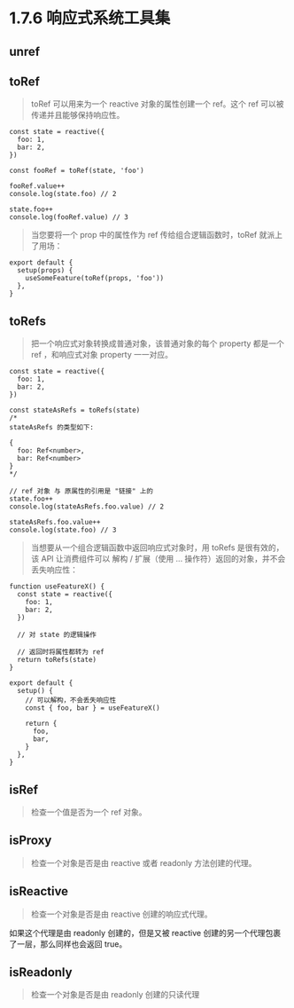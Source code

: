 # 1.7.6 响应式系统工具集


## unref

## toRef

>toRef 可以用来为一个 reactive 对象的属性创建一个 ref。这个 ref 可以被传递并且能够保持响应性。

```
const state = reactive({
  foo: 1,
  bar: 2,
})

const fooRef = toRef(state, 'foo')

fooRef.value++
console.log(state.foo) // 2

state.foo++
console.log(fooRef.value) // 3

```

>当您要将一个 prop 中的属性作为 ref 传给组合逻辑函数时，toRef 就派上了用场：

```
export default {
  setup(props) {
    useSomeFeature(toRef(props, 'foo'))
  },
}
```

## toRefs

>把一个响应式对象转换成普通对象，该普通对象的每个 property 都是一个 ref ，和响应式对象 property 一一对应。

```
const state = reactive({
  foo: 1,
  bar: 2,
})

const stateAsRefs = toRefs(state)
/*
stateAsRefs 的类型如下:

{
  foo: Ref<number>,
  bar: Ref<number>
}
*/

// ref 对象 与 原属性的引用是 "链接" 上的
state.foo++
console.log(stateAsRefs.foo.value) // 2

stateAsRefs.foo.value++
console.log(state.foo) // 3
```

>当想要从一个组合逻辑函数中返回响应式对象时，用 toRefs 是很有效的，
该 API 让消费组件可以 解构 / 扩展（使用 ... 操作符）返回的对象，并不会丢失响应性：

```
function useFeatureX() {
  const state = reactive({
    foo: 1,
    bar: 2,
  })

  // 对 state 的逻辑操作

  // 返回时将属性都转为 ref
  return toRefs(state)
}

export default {
  setup() {
    // 可以解构，不会丢失响应性
    const { foo, bar } = useFeatureX()

    return {
      foo,
      bar,
    }
  },
}
```

## isRef
>检查一个值是否为一个 ref 对象。

## isProxy
>检查一个对象是否是由 reactive 或者 readonly 方法创建的代理。

## isReactive
>检查一个对象是否是由 reactive 创建的响应式代理。

如果这个代理是由 readonly 创建的，但是又被 reactive 创建的另一个代理包裹了一层，那么同样也会返回 true。

## isReadonly
>检查一个对象是否是由 readonly 创建的只读代理
